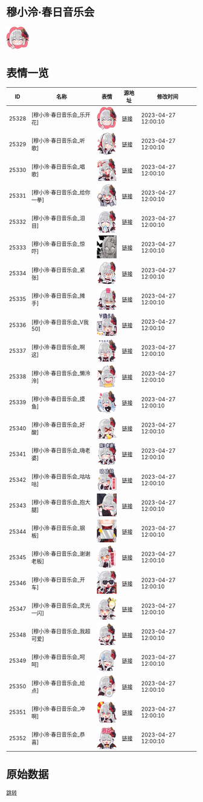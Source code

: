 # 穆小泠·春日音乐会

<img src="./cover.png" height="60" alt="cover" />

# 表情一览

|ID|名称|表情|源地址|修改时间|
|----|----|----|----|----|
|25328|[穆小泠·春日音乐会_乐开花]|<img src="./pic/025328_%5B穆小泠·春日音乐会_乐开花%5D.png" height="60" alt="乐开花"/>|[链接](https://i0.hdslb.com/bfs/garb/28aa0b6f4d0d5e08b5d4631a49e53bc108f0b751.png)|2023-04-27 12:00:10|
|25329|[穆小泠·春日音乐会_听歌]|<img src="./pic/025329_%5B穆小泠·春日音乐会_听歌%5D.png" height="60" alt="听歌"/>|[链接](https://i0.hdslb.com/bfs/garb/70c2066c81072752dcdcdb47e788c366ee3e0863.png)|2023-04-27 12:00:10|
|25330|[穆小泠·春日音乐会_唱歌]|<img src="./pic/025330_%5B穆小泠·春日音乐会_唱歌%5D.png" height="60" alt="唱歌"/>|[链接](https://i0.hdslb.com/bfs/garb/583afe4fe28ef1829e84a7bbc385934ece84329d.png)|2023-04-27 12:00:10|
|25331|[穆小泠·春日音乐会_给你一拳]|<img src="./pic/025331_%5B穆小泠·春日音乐会_给你一拳%5D.png" height="60" alt="给你一拳"/>|[链接](https://i0.hdslb.com/bfs/garb/43a6c3b056c1495bbddca091612bd1cdc5be135d.png)|2023-04-27 12:00:10|
|25332|[穆小泠·春日音乐会_泪目]|<img src="./pic/025332_%5B穆小泠·春日音乐会_泪目%5D.png" height="60" alt="泪目"/>|[链接](https://i0.hdslb.com/bfs/garb/0338a7dab9c183211621945f593eb114ce6803f5.png)|2023-04-27 12:00:10|
|25333|[穆小泠·春日音乐会_惊吓]|<img src="./pic/025333_%5B穆小泠·春日音乐会_惊吓%5D.png" height="60" alt="惊吓"/>|[链接](https://i0.hdslb.com/bfs/garb/5072a09776dd82c4f4122a5c5bf0190bb119bed2.png)|2023-04-27 12:00:10|
|25334|[穆小泠·春日音乐会_紧张]|<img src="./pic/025334_%5B穆小泠·春日音乐会_紧张%5D.png" height="60" alt="紧张"/>|[链接](https://i0.hdslb.com/bfs/garb/7457688ed38c92ae2a8336f1db89560e9b16aaf4.png)|2023-04-27 12:00:10|
|25335|[穆小泠·春日音乐会_摊手]|<img src="./pic/025335_%5B穆小泠·春日音乐会_摊手%5D.png" height="60" alt="摊手"/>|[链接](https://i0.hdslb.com/bfs/garb/59ae84c7e4f78870d0537613a548aa2281ece672.png)|2023-04-27 12:00:10|
|25336|[穆小泠·春日音乐会_V我50]|<img src="./pic/025336_%5B穆小泠·春日音乐会_V我50%5D.png" height="60" alt="V我50"/>|[链接](https://i0.hdslb.com/bfs/garb/8c2561141ae228067530b1007f5451115b56a727.png)|2023-04-27 12:00:10|
|25337|[穆小泠·春日音乐会_啊这]|<img src="./pic/025337_%5B穆小泠·春日音乐会_啊这%5D.png" height="60" alt="啊这"/>|[链接](https://i0.hdslb.com/bfs/garb/336546997aaf30f8af6f4a47e42490447d127ff9.png)|2023-04-27 12:00:10|
|25338|[穆小泠·春日音乐会_懒泠泠]|<img src="./pic/025338_%5B穆小泠·春日音乐会_懒泠泠%5D.png" height="60" alt="懒泠泠"/>|[链接](https://i0.hdslb.com/bfs/garb/f87529723a7f417f82bf80deea33ed2dbc484f79.png)|2023-04-27 12:00:10|
|25339|[穆小泠·春日音乐会_摸鱼]|<img src="./pic/025339_%5B穆小泠·春日音乐会_摸鱼%5D.png" height="60" alt="摸鱼"/>|[链接](https://i0.hdslb.com/bfs/garb/a38b018781c1f005760ae1fd09ff3c5437b50971.png)|2023-04-27 12:00:10|
|25340|[穆小泠·春日音乐会_好酸]|<img src="./pic/025340_%5B穆小泠·春日音乐会_好酸%5D.png" height="60" alt="好酸"/>|[链接](https://i0.hdslb.com/bfs/garb/ec816b487cfbce431a15d89ed006cd57d7306a8d.png)|2023-04-27 12:00:10|
|25341|[穆小泠·春日音乐会_嗨老婆]|<img src="./pic/025341_%5B穆小泠·春日音乐会_嗨老婆%5D.png" height="60" alt="嗨老婆"/>|[链接](https://i0.hdslb.com/bfs/garb/37158e84c45e378544bf527fb2002df06b4a80f3.png)|2023-04-27 12:00:10|
|25342|[穆小泠·春日音乐会_咕咕咕]|<img src="./pic/025342_%5B穆小泠·春日音乐会_咕咕咕%5D.png" height="60" alt="咕咕咕"/>|[链接](https://i0.hdslb.com/bfs/garb/f31bad747f5352b7e935a037e58d2db434af5cb3.png)|2023-04-27 12:00:10|
|25343|[穆小泠·春日音乐会_抱大腿]|<img src="./pic/025343_%5B穆小泠·春日音乐会_抱大腿%5D.png" height="60" alt="抱大腿"/>|[链接](https://i0.hdslb.com/bfs/garb/6b2c4b34bf37bc23bdabf803d68d31eedaef650b.png)|2023-04-27 12:00:10|
|25344|[穆小泠·春日音乐会_钢板]|<img src="./pic/025344_%5B穆小泠·春日音乐会_钢板%5D.png" height="60" alt="钢板"/>|[链接](https://i0.hdslb.com/bfs/garb/68a7e32ce39c1b775aac9893a63de9ff05cbe445.png)|2023-04-27 12:00:10|
|25345|[穆小泠·春日音乐会_谢谢老板]|<img src="./pic/025345_%5B穆小泠·春日音乐会_谢谢老板%5D.png" height="60" alt="谢谢老板"/>|[链接](https://i0.hdslb.com/bfs/garb/9d4f5c0de36652d5c0e8e37600e8539d9eb323ab.png)|2023-04-27 12:00:10|
|25346|[穆小泠·春日音乐会_开车]|<img src="./pic/025346_%5B穆小泠·春日音乐会_开车%5D.png" height="60" alt="开车"/>|[链接](https://i0.hdslb.com/bfs/garb/7c59ec0224cdad076796d785fd35be26b98b841d.png)|2023-04-27 12:00:10|
|25347|[穆小泠·春日音乐会_灵光一闪]|<img src="./pic/025347_%5B穆小泠·春日音乐会_灵光一闪%5D.png" height="60" alt="灵光一闪"/>|[链接](https://i0.hdslb.com/bfs/garb/0eae9f722191de5e90b3d2535e38a99e2c7c0442.png)|2023-04-27 12:00:10|
|25348|[穆小泠·春日音乐会_我超可爱]|<img src="./pic/025348_%5B穆小泠·春日音乐会_我超可爱%5D.png" height="60" alt="我超可爱"/>|[链接](https://i0.hdslb.com/bfs/garb/f563f6ea1c4702c96857e7157d9bb7e2d27013e1.png)|2023-04-27 12:00:10|
|25349|[穆小泠·春日音乐会_呵呵]|<img src="./pic/025349_%5B穆小泠·春日音乐会_呵呵%5D.png" height="60" alt="呵呵"/>|[链接](https://i0.hdslb.com/bfs/garb/b3dc81ba7c31877d173b3ff2111138f38fe0363d.png)|2023-04-27 12:00:10|
|25350|[穆小泠·春日音乐会_给点]|<img src="./pic/025350_%5B穆小泠·春日音乐会_给点%5D.png" height="60" alt="给点"/>|[链接](https://i0.hdslb.com/bfs/garb/2e791cf8531326082740d97cd93e9c3ed21cd709.png)|2023-04-27 12:00:10|
|25351|[穆小泠·春日音乐会_冲啊]|<img src="./pic/025351_%5B穆小泠·春日音乐会_冲啊%5D.png" height="60" alt="冲啊"/>|[链接](https://i0.hdslb.com/bfs/garb/ac556f4c3a72490d52dd337a7ef6c9b230fdc3f8.png)|2023-04-27 12:00:10|
|25352|[穆小泠·春日音乐会_恭喜]|<img src="./pic/025352_%5B穆小泠·春日音乐会_恭喜%5D.png" height="60" alt="恭喜"/>|[链接](https://i0.hdslb.com/bfs/garb/6e257009e013756caeca1c72095afa97724503b3.png)|2023-04-27 12:00:10|

# 原始数据

[跳转](./raw.json)

